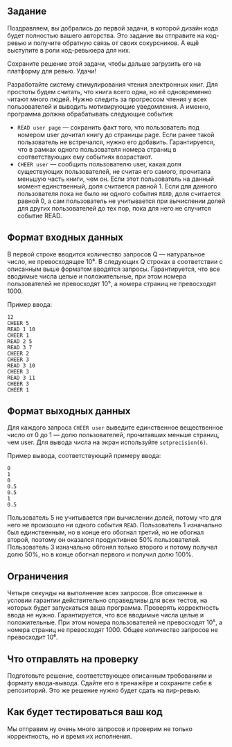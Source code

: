 ## Задание

Поздравляем, вы добрались до первой задачи, в которой дизайн кода будет полностью вашего авторства. Это задание вы отправите на код-ревью и получите обратную связь от своих сокурсников. А ещё выступите в роли код-ревьюера для них.

Сохраните решение этой задачи, чтобы дальше загрузить его на платформу для ревью. Удачи!

Разработайте систему стимулирования чтения электронных книг. Для простоты будем считать, что книга всего одна, но её одновременно читают много людей. Нужно следить за прогрессом чтения у всех пользователей и выводить мотивирующие уведомления. А именно, программа должна обрабатывать следующие события:

* `READ user page` — сохранить факт того, что пользователь под номером user дочитал книгу до страницы page. Если ранее такой пользователь не встречался, нужно его добавить. Гарантируется, что в рамках одного пользователя номера страниц в соответствующих ему событиях возрастают.
* `CHEER user` — сообщить пользователю user, какая доля существующих пользователей, не считая его самого, прочитала меньшую часть книги, чем он. Если этот пользователь на данный момент единственный, доля считается равной 1. Если для данного пользователя пока не было ни одного события `READ`, доля считается равной 0, а сам пользователь не учитывается при вычислении долей для других пользователей до тех пор, пока для него не случится событие READ.

## Формат входных данных

В первой строке вводится количество запросов Q — натуральное число, не превосходящее 10⁶. В следующих Q строках в соответствии с описанным выше форматом вводятся запросы. Гарантируется, что все вводимые числа целые и положительные, при этом номера пользователей не превосходят 10⁵, а номера страниц не превосходят 1000.

Пример ввода:

```
12
CHEER 5
READ 1 10
CHEER 1
READ 2 5
READ 3 7
CHEER 2
CHEER 3
READ 3 10
CHEER 3
READ 3 11
CHEER 3
CHEER 1
```

## Формат выходных данных

Для каждого запроса `CHEER user` выведите единственное вещественное число от 0 до 1 — долю пользователей, прочитавших меньше страниц, чем user. Для вывода числа на экран используйте `setprecision(6)`.

Пример вывода, соответствующий примеру ввода:

```
0
1
0
0.5
0.5
1
0.5
```

Пользователь 5 не учитывается при вычислении долей, потому что для него не произошло ни одного события `READ`. Пользователь 1 изначально был единственным, но в конце его обогнал третий, но не обогнал второй, поэтому он оказался продуктивнее 50% пользователей. Пользователь 3 изначально обгонял только второго и потому получал долю 50%, но в конце обогнал первого и получил долю 100%.

## Ограничения

Четыре секунды на выполнение всех запросов. Все описанные в условии гарантии действительно справедливы для всех тестов, на которых будет запускаться ваша программа. Проверять корректность ввода не нужно. Гарантируется, что все вводимые числа целые и положительные. При этом номера пользователей не превосходят 10⁵, а номера страниц не превосходят 1000. Общее количество запросов не превосходит 10⁶.

## Что отправлять на проверку

Подготовьте решение, соответствующее описанным требованиям и формату ввода-вывода. Сдайте его в тренажёре и сохраните себе в репозиторий. Это же решение нужно будет сдать на пир-ревью.

## Как будет тестироваться ваш код

Мы отправим ну очень много запросов и проверим не только корректность, но и время их исполнения.
